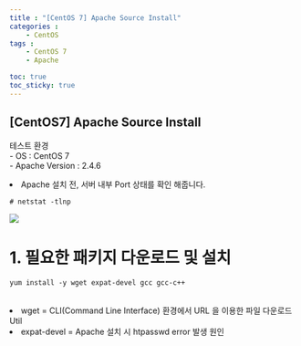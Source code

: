 ```yaml
---
title : "[CentOS 7] Apache Source Install"
categories : 
    - CentOS
tags :
    - CentOS 7
    - Apache

toc: true
toc_sticky: true
---
```


## [CentOS7] Apache Source Install

테스트 환경<br>
    - OS : CentOS 7<br>
    - Apache Version : 2.4.6<br>

<li>Apache 설치 전, 서버 내부 Port 상태를 확인 해줍니다.</li>

```
# netstat -tlnp
```

<img src="https://github.com/hyundo0630/hyundo0630.github.io/blob/main/images/CentOS7%20netstat.png?raw=true"><br>

# 1. 필요한 패키지 다운로드 및 설치<br>
```
yum install -y wget expat-devel gcc gcc-c++
```
<br>
<li> wget = CLI(Command Line Interface) 환경에서 URL 을 이용한 파일 다운로드 Util</li>
<li> expat-devel = Apache 설치 시 htpasswd error 발생 원인 </li>
